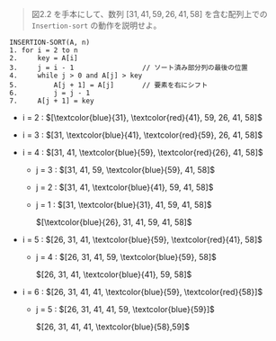 <!--
<script type="text/javascript" async
  src="https://cdnjs.cloudflare.com/ajax/libs/mathjax/2.7.7/MathJax.js?config=TeX-MML-AM_CHTML">
</script>
-->
>図2.2 を手本にして、数列 $[31,41,59,26,41,58]$ を含む配列上での `Insertion-sort` の動作を説明せよ。 

```
INSERTION-SORT(A, n)
1. for i = 2 to n
2.     key = A[i]
3.     j = i - 1                 // ソート済み部分列の最後の位置
4.     while j > 0 and A[j] > key
5.         A[j + 1] = A[j]       // 要素を右にシフト
6.         j = j - 1
7.     A[j + 1] = key 
```
- i = 2 : $[\textcolor{blue}{31}, \textcolor{red}{41}, 59, 26, 41, 58]$
- i = 3 : $[31, \textcolor{blue}{41}, \textcolor{red}{59}, 26, 41, 58]$
- i = 4 : $[31, 41, \textcolor{blue}{59}, \textcolor{red}{26}, 41, 58]$
  - j = 3 : $[31, 41, 59, \textcolor{blue}{59}, 41, 58]$
  - j = 2 : $[31, 41, \textcolor{blue}{41}, 59, 41, 58]$
  - j = 1 : $[31, \textcolor{blue}{31}, 41, 59, 41, 58]$
  
    $[\textcolor{blue}{26}, 31, 41, 59, 41, 58]$
- i = 5 : $[26, 31, 41, \textcolor{blue}{59}, \textcolor{red}{41}, 58]$
  - j = 4 : $[26, 31, 41, 59, \textcolor{blue}{59}, 58]$

    $[26, 31, 41, \textcolor{blue}{41}, 59, 58]$

- i = 6 : $[26, 31, 41, 41, \textcolor{blue}{59}, \textcolor{red}{58}]$
  - j = 5 : $[26, 31, 41, 41, 59, \textcolor{blue}{59}]$

    $[26, 31, 41, 41, \textcolor{blue}{58},59]$